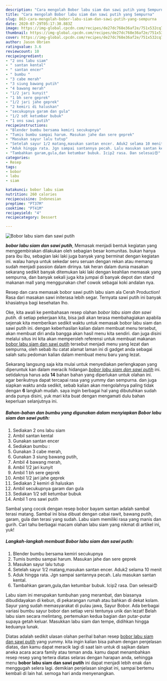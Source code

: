 ```yaml
---
description: "Cara mengolah Bobor labu siam dan sawi putih yang Sempurna"
title: "Cara mengolah Bobor labu siam dan sawi putih yang Sempurna"
slug: 863-cara-mengolah-bobor-labu-siam-dan-sawi-putih-yang-sempurna
date: 2020-07-29T05:17:30.883Z
image: https://img-global.cpcdn.com/recipes/de27dc768e36af2e/751x532cq70/bobor-labu-siam-dan-sawi-putih-foto-resep-utama.jpg
thumbnail: https://img-global.cpcdn.com/recipes/de27dc768e36af2e/751x532cq70/bobor-labu-siam-dan-sawi-putih-foto-resep-utama.jpg
cover: https://img-global.cpcdn.com/recipes/de27dc768e36af2e/751x532cq70/bobor-labu-siam-dan-sawi-putih-foto-resep-utama.jpg
author: Jason Obrien
ratingvalue: 3.6
reviewcount: 10
recipeingredient:
- "2 ons labu siam"
- " santan kental"
- " santan encer"
- " bumbu "
- "3 cabe merah"
- "3 siung bawang putih"
- "4 bawang merah"
- "1/2 jari kunyit"
- "1 bh sere geprek"
- "1/2 jari jahe geprek"
- "2 kemiri di haluskan"
- "secukupnya garam dan gula"
- "1/2 sdt ketumbar bubuk"
- "1 ons sawi putih"
recipeinstructions:
- "Blender bumbu bersama kemiri secukupnya"
- "Tumis bumbu sampai harum. Masukan jahe dan sere geprek"
- "Masukan sayur lalu tutup"
- "Setelah sayur 1/2 matang,masukan santan encer. Aduk2 selama 10 menit"
- "Aduk hingga rata. Jgn sampai santannya pecah. Lalu masukan santan kental."
- "Tambahkan garam,gula,dan ketumbar bubuk. Icip2 rasa. Dan selesai😍"
categories:
- Resep
tags:
- bobor
- labu
- siam

katakunci: bobor labu siam 
nutrition: 260 calories
recipecuisine: Indonesian
preptime: "PT37M"
cooktime: "PT41M"
recipeyield: "4"
recipecategory: Dessert

---
```



![Bobor labu siam dan sawi putih](https://img-global.cpcdn.com/recipes/de27dc768e36af2e/751x532cq70/bobor-labu-siam-dan-sawi-putih-foto-resep-utama.jpg)

<b><i>bobor labu siam dan sawi putih</i></b>, Memasak menjadi bentuk kegiatan yang menggembirakan dilakukan oleh sebagian besar komunitas. bukan hanya para ibu ibu, sebagian laki laki juga banyak yang berminat dengan kegiatan ini. walau hanya untuk sekedar seru seruan dengan rekan atau memang sudah menjadi passion dalam dirinya. tak heran dalam dunia masakan sekarang sedikit banyak ditemukan laki laki dengan keahlian memasak yang sempurna, dan banyak sekali juga kita jumpai di banyak depot dan stand makanan mall yang menggunakan chef cowok sebagai koki andalan nya.

Resep dan cara memasak bobor sawi putih labu siam ala Cerah Production! Rasa dari masakan sawi initerasa lebih segar. Ternyata sawi putih ini banyak khasiatnya bagi kesehatan lho.

Oke, kita awali ke pembahasan resep olahan <i>bobor labu siam dan sawi putih</i>. di setiap pekerjaan kita, bisa jadi akan terasa membahagiakan apabila sejenak kita memberikan sedikit waktu untuk memasak bobor labu siam dan sawi putih ini. dengan keberhasilan kalian dalam membuat menu tersebut, akan membuat diri anda bangga akan hasil menu kita sendiri. dan juga disini melalui situs ini kita akan memperoleh referensi untuk membuat makanan <u>bobor labu siam dan sawi putih</u> tersebut menjadi menu yang lezat dan sempurna, oleh sebab itu catat alamat laman ini di gadget anda sebagai salah satu pedoman kalian dalam membuat menu baru yang lezat.


Sekarang langsung saja kita mulai untuk menyediakan perlengkapan yang diperuntuk kan dalam meracik hidangan <u><i>bobor labu siam dan sawi putih</i></u> ini. setidaknya harus ada <b>14</b> bahan bahan yang diperlukan untuk olahan ini. agar berikutnya dapat tercapai rasa yang yummy dan sempurna. dan juga siapkan waktu anda sedikit, sebab kalian akan mengolahnya paling tidak dengan <b>6</b> langkah mudah. saya ingin berbagai hal yang dibutuhkan sudah anda punya disini, yuk mari kita buat dengan mengamati dulu bahan keperluan selanjutnya ini.

<!--inarticleads1-->

##### Bahan-bahan dan bumbu yang digunakan dalam menyiapkan Bobor labu siam dan sawi putih:

1. Sediakan 2 ons labu siam
1. Ambil  santan kental
1. Gunakan  santan encer
1. Sediakan  bumbu :
1. Gunakan 3 cabe merah,
1. Gunakan 3 siung bawang putih,
1. Ambil 4 bawang merah,
1. Ambil 1/2 jari kunyit
1. Ambil 1 bh sere geprek
1. Ambil 1/2 jari jahe geprek
1. Sediakan 2 kemiri di haluskan
1. Ambil secukupnya garam dan gula
1. Sediakan 1/2 sdt ketumbar bubuk
1. Ambil 1 ons sawi putih


Sambal yang cocok dengan resep bobor bayam santan adalah sambal terasi matang. Sambal ini bisa dibuat dengan cabai rawit, bawang putih, garam, gula dan terasi yang sudah. Labu siam memiliki rasa yang manis dan gurih. Cari tahu berbagai macam olahan labu siam yang nikmat di artikel ini, yuk! 

<!--inarticleads2-->

##### Langkah-langkah membuat Bobor labu siam dan sawi putih:

1. Blender bumbu bersama kemiri secukupnya
1. Tumis bumbu sampai harum. Masukan jahe dan sere geprek
1. Masukan sayur lalu tutup
1. Setelah sayur 1/2 matang,masukan santan encer. Aduk2 selama 10 menit
1. Aduk hingga rata. Jgn sampai santannya pecah. Lalu masukan santan kental.
1. Tambahkan garam,gula,dan ketumbar bubuk. Icip2 rasa. Dan selesai😍


Labu siam ini merupakan tumbuhan yang merambat, dan biasanya dibudidayakan di kebun, di pekarangan rumah atau bahkan di dekat kolam. Sayur yang sudah memasyarakat di pulau jawa, Sayur Bobor. Ada berbagai variasi bumbu sayur bobor dan setiap versi tentunya unik dan lezat! Belah labu siam secara melintang, pertemukan kedua bagian dan putar-putar supaya getah keluar. Masukkan labu siam dan tempe, didihkan hingga keduanya lunak. 

Diatas adalah sedikit ulasan olahan perihal bahan resep <u>bobor labu siam dan sawi putih</u> yang yummy. kita ingin kalian bisa paham dengan penjelasan diatas, dan kamu dapat meracik lagi di saat lain untuk di sajikan dalam aneka acara acara family atau teman anda. kamu dapat menambahkan resep resep yang tertera diatas selaras dengan harapan anda, sehingga menu <b>bobor labu siam dan sawi putih</b> ini dapat menjadi lebih enak dan menggugah selera lagi. demikian penjelasan singkat ini, sampai bertemu kembali di lain hal. semoga hari anda menyenangkan.
